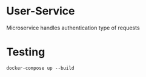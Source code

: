 # User-Service

Microservice handles authentication type of requests

# Testing

```
docker-compose up --build
```